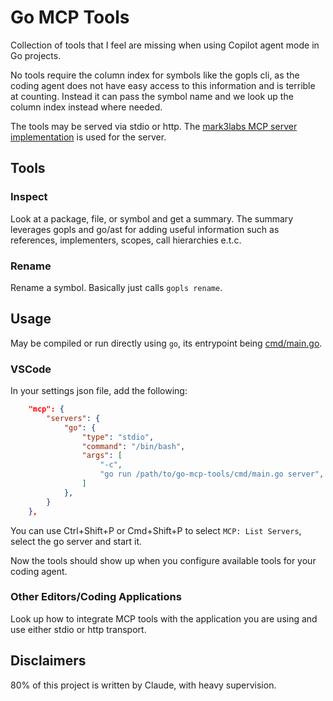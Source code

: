 # Go MCP Tools

Collection of tools that I feel are missing when using Copilot agent mode in Go projects.

No tools require the column index for symbols like the gopls cli, as the coding agent does not have easy access to this information and is terrible at counting. Instead it can pass the symbol name and we look up the column index instead where needed.

The tools may be served via stdio or http. The [mark3labs MCP server implementation](https://github.com/mark3labs/mcp-go) is used for the server.

## Tools

### Inspect
Look at a package, file, or symbol and get a summary. The summary leverages gopls and go/ast for adding useful information such as references, implementers, scopes, call hierarchies e.t.c.

### Rename
Rename a symbol. Basically just calls `gopls rename`.

## Usage
May be compiled or run directly using `go`, its entrypoint being [cmd/main.go](cmd/main.go).

### VSCode
In your settings json file, add the following:
```json
    "mcp": {
        "servers": {
            "go": {
                "type": "stdio",
                "command": "/bin/bash",
                "args": [
                    "-c",
                    "go run /path/to/go-mcp-tools/cmd/main.go server",
                ]
            },
        }
    },
```
You can use Ctrl+Shift+P or Cmd+Shift+P to select `MCP: List Servers`, select the go server and start it.

Now the tools should show up when you configure available tools for your coding agent.

### Other Editors/Coding Applications
Look up how to integrate MCP tools with the application you are using and use either stdio or http transport.

## Disclaimers
80% of this project is written by Claude, with heavy supervision.
